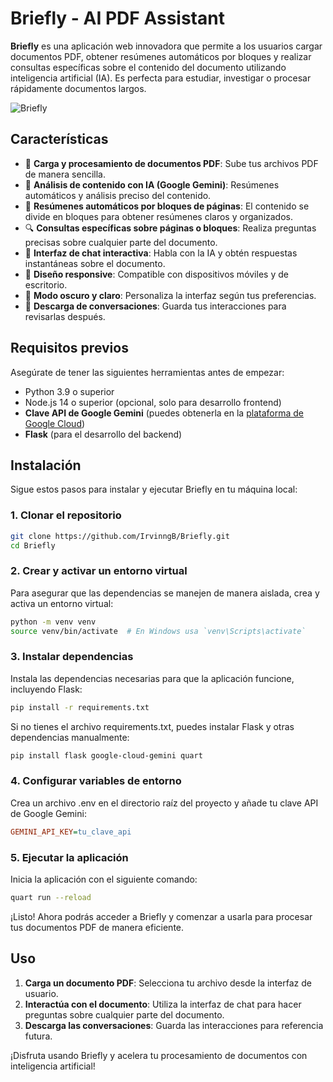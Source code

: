 # **Briefly - AI PDF Assistant**

**Briefly** es una aplicación web innovadora que permite a los usuarios cargar documentos PDF, obtener resúmenes automáticos por bloques y realizar consultas específicas sobre el contenido del documento utilizando inteligencia artificial (IA). Es perfecta para estudiar, investigar o procesar rápidamente documentos largos.

![Briefly](https://via.placeholder.com/800x400?text=Briefly)

## **Características**

- 📄 **Carga y procesamiento de documentos PDF**: Sube tus archivos PDF de manera sencilla.
- 🤖 **Análisis de contenido con IA (Google Gemini)**: Resúmenes automáticos y análisis preciso del contenido.
- 📝 **Resúmenes automáticos por bloques de páginas**: El contenido se divide en bloques para obtener resúmenes claros y organizados.
- 🔍 **Consultas específicas sobre páginas o bloques**: Realiza preguntas precisas sobre cualquier parte del documento.
- 💬 **Interfaz de chat interactiva**: Habla con la IA y obtén respuestas instantáneas sobre el documento.
- 📱 **Diseño responsive**: Compatible con dispositivos móviles y de escritorio.
- 🌙 **Modo oscuro y claro**: Personaliza la interfaz según tus preferencias.
- 💾 **Descarga de conversaciones**: Guarda tus interacciones para revisarlas después.

## **Requisitos previos**

Asegúrate de tener las siguientes herramientas antes de empezar:

- Python 3.9 o superior
- Node.js 14 o superior (opcional, solo para desarrollo frontend)
- **Clave API de Google Gemini** (puedes obtenerla en la [plataforma de Google Cloud](https://cloud.google.com))
- **Flask** (para el desarrollo del backend)

## **Instalación**

Sigue estos pasos para instalar y ejecutar Briefly en tu máquina local:

### 1. **Clonar el repositorio**

```bash
git clone https://github.com/IrvinngB/Briefly.git
cd Briefly
```

### 2. **Crear y activar un entorno virtual**

Para asegurar que las dependencias se manejen de manera aislada, crea y activa un entorno virtual:

```bash
python -m venv venv
source venv/bin/activate  # En Windows usa `venv\Scripts\activate`
```

### 3. **Instalar dependencias**

Instala las dependencias necesarias para que la aplicación funcione, incluyendo Flask:

```bash
pip install -r requirements.txt
```

Si no tienes el archivo requirements.txt, puedes instalar Flask y otras dependencias manualmente:

```bash
pip install flask google-cloud-gemini quart
```

### 4. **Configurar variables de entorno**

Crea un archivo .env en el directorio raíz del proyecto y añade tu clave API de Google Gemini:

```ini
GEMINI_API_KEY=tu_clave_api
```

### 5. **Ejecutar la aplicación**

Inicia la aplicación con el siguiente comando:

```bash
quart run --reload
```

¡Listo! Ahora podrás acceder a Briefly y comenzar a usarla para procesar tus documentos PDF de manera eficiente.

## **Uso**

1. **Carga un documento PDF**: Selecciona tu archivo desde la interfaz de usuario.
2. **Interactúa con el documento**: Utiliza la interfaz de chat para hacer preguntas sobre cualquier parte del documento.
3. **Descarga las conversaciones**: Guarda las interacciones para referencia futura.

¡Disfruta usando Briefly y acelera tu procesamiento de documentos con inteligencia artificial!